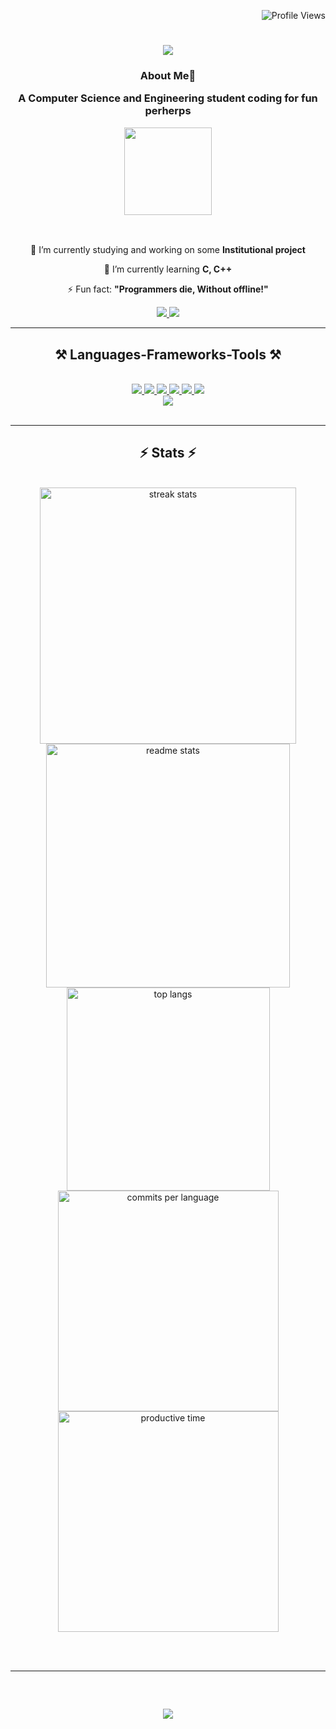 <p align="right">
    <img src="https://komarev.com/ghpvc/?username=tanjimmm&style=flat-square&color=6e5494&label=Profile+Views" alt="Profile Views" />
</p>

<h1 align="center">
    <img src="https://readme-typing-svg.herokuapp.com/?font=Righteous&size=35&center=true&vCenter=true&width=500&height=70&duration=3700&lines=Hi+There!+👀;+I'm+Abdur+Rahaman+Shishir!;" />
</h1>

<h3 align="center">

  <div align="center">
 
 **About Me**💫

 </div>
 
  A Computer Science and Engineering student coding for fun perherps
  <br/>

   <div align="center">
 
<img align="center" height="140" src="https://i.imgflip.com/7m4wl6.gif"  />

 </div>
  </h3>


  <br/>

<div align="center">
 
 🔭 I’m currently studying and working on some **Institutional project**
 
 🌱 I’m currently learning **C, C++**

⚡ Fun fact: **"Programmers die, Without offline!"**

 </div>


 <div align="center"> 
  <a href="https://www.facebook.com/Abdur.Rahaman.Shishir1/" target="_blank">
    <img src="https://img.shields.io/badge/Facebook-0077B5?style=for-the-badge&logo=Facebook&logoColor=white" target="_blank" />
  </a>
  <a href="https://wa.me/+8801636655584" target="_blank">
     <img src="https://img.shields.io/badge/Whatsapp-25FF0000?style=for-the-badge&logo=Whatsapp&logoColor=white" target="_blank" /> <!-- sqlite, safari, google-chrome are other good icon options -->
  </a>
</div>

<hr/>
 
<h2 align="center">⚒️ Languages-Frameworks-Tools ⚒️</h2>
<br/>
<div align="center">
    <a href="https://code.visualstudio.com/" target="_blank"><img src="https://skillicons.dev/icons?i=vscode" /> </a>
    <a href="https://visualstudio.microsoft.com/" target="_blank"><img src="https://skillicons.dev/icons?i=visualstudio" /> </a>
    <a href="https://github.com/" target="_blank"><img src="https://skillicons.dev/icons?i=github" /> </a>
    <a href="https://www.figma.com/" target="_blank"><img src="https://skillicons.dev/icons?i=figma" /> </a>
    <a href="https://www.autodesk.com/products/autocad/free-trial" target="_blank"><img src="https://skillicons.dev/icons?i=autocad" /> </a>
    <a href="https://www.arduino.cc/en/software" target="_blank"><img src="https://skillicons.dev/icons?i=arduino" /> </a>
    <br/>
      <img src="https://skillicons.dev/icons?i=js,python,c,cpp,cs,dotnet,java,mysql,matlab" /><br>
</div>


<br/>
<hr/>

<h2 align="center">⚡ Stats ⚡</h2>
<br>
<div align="center">
  <img width="410" src="https://github-readme-streak-stats.herokuapp.com/?user=ARShishir&count_private=true&theme=react&border_radius=10" alt="streak stats"/>
  <img width=390 src="https://github-readme-stats.vercel.app/api?username=ARShishir&count_private=true&show_icons=true&theme=react&rank_icon=github&border_radius=10" alt="readme stats" />
  <br/>
  <img width="325" align="center" src="https://github-readme-stats.vercel.app/api/top-langs/?username=ARShishir&hide=html&langs_count=8&layout=compact&theme=react&border_radius=10&size_weight=0.5&count_weight=0.5" alt="top langs" />

<br/>


<img width="353" src="http://github-profile-summary-cards.vercel.app/api/cards/most-commit-language?username=tanjimmm&theme=react&exclude=8&border=ffffff" alt="commits per language"/>
<img width="353" src="http://github-profile-summary-cards.vercel.app/api/cards/productive-time?username=tanjimmm&theme=react&utcOffset=6&border=ffffff" alt="productive time"/>

    
</div>


<br/><br/>

<hr/>

<br/>

<h2 align="center">
    <img src="https://readme-typing-svg.herokuapp.com/?font=Righteous&size=35&center=true&vCenter=true&width=500&height=70&duration=3700&lines=Thanks+for+visiting!+👋;" />
</h2>
